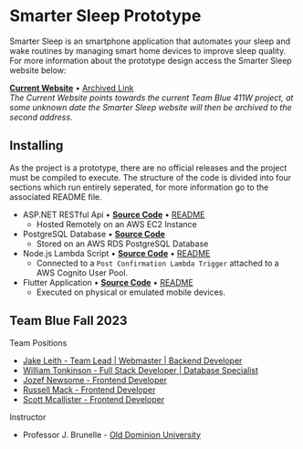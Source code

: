 # Smarter Sleep Prototype
Smarter Sleep is an smartphone application that automates your sleep and wake routines
by managing smart home devices to improve sleep quality. For more information about the prototype design access the Smarter Sleep website below:

**[Current Website](https://www.cs.odu.edu/~411blue/)** • [Archived Link](https://www.cs.odu.edu/~cpi/old/411/bluef23/)<br>*The Current Website points towards the current Team Blue 411W project, at some unknown date the Smarter Sleep website will then be archived to the second address.*

## Installing
As the project is a prototype, there are no official releases and the project must be compiled to execute. The structure of the code is divided into four sections which run entirely seperated, for more information go to the associated README file.
- ASP.NET RESTful Api • **[Source Code](Backend/WebApi)** • [README](Backend/WebApi/README.md)
  - Hosted Remotely on an AWS EC2 Instance
- PostgreSQL Database • **[Source Code](Backend/initial_database_setup.sql)**
  - Stored on an AWS RDS PostgreSQL Database
- Node.js Lambda Script • **[Source Code](Backend/LambdaFunctions/UserRegistration)** • [README](Backend/LambdaFunctions/UserRegistration/README.md)
  - Connected to a `Post Confirmation Lambda Trigger` attached to a AWS Cognito User Pool.
- Flutter Application • **[Source Code](Frontend/SmarterSleep/smarter_sleep)** • [README](Frontend/Smarter_Sleep/smarter_sleep/README.md)
  - Executed on physical or emulated mobile devices.

## Team Blue Fall 2023
Team Positions
- [Jake Leith - Team Lead | Webmaster | Backend Developer](https://github.com/JL-SoftDev)
- [William Tonkinson - Full Stack Developer | Database Specialist](https://github.com/wtonk001)
- [Jozef Newsome - Frontend Developer](https://github.com/JMNewsome)
- [Russell Mack - Frontend Developer](https://github.com/rmack1020)
- [Scott Mcallister - Frontend Developer](https://github.com/RedstoneRm)

Instructor
 - Professor J. Brunelle - [Old Dominion University](https://www.odu.edu/)

